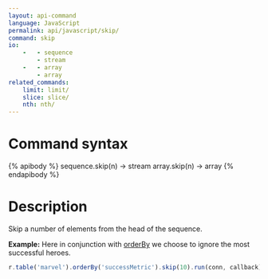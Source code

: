 ```yaml
---
layout: api-command
language: JavaScript
permalink: api/javascript/skip/
command: skip
io:
    -   - sequence
        - stream
    -   - array
        - array
related_commands:
    limit: limit/
    slice: slice/
    nth: nth/
---
```


# Command syntax #

{% apibody %}
sequence.skip(n) &rarr; stream
array.skip(n) &rarr; array
{% endapibody %}

# Description #

Skip a number of elements from the head of the sequence.

__Example:__ Here in conjunction with [orderBy](/api/javascript/order_by/) we choose to ignore the most successful heroes.

```javascript
r.table('marvel').orderBy('successMetric').skip(10).run(conn, callback)
```
